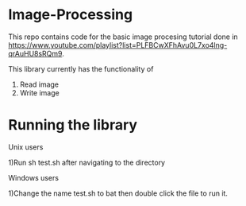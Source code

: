 Image-Processing
================

This repo contains code for the basic image procesing tutorial done in https://www.youtube.com/playlist?list=PLFBCwXFhAvu0L7xo4lng-qrAuHU8sRQm9.

This library currently has the functionality of

1) Read image
2) Write image

Running the library
===================

Unix users

1)Run sh test.sh after navigating to the directory                             

Windows users

1)Change the name test.sh to bat then double click the file to run it.

